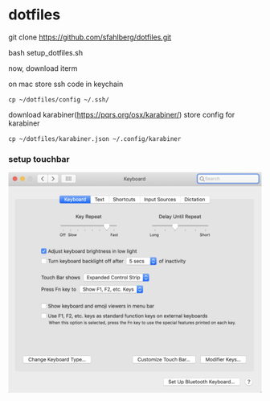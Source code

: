 # dotfiles

git clone https://github.com/sfahlberg/dotfiles.git

bash setup_dotfiles.sh

now, download iterm

on mac store ssh code in keychain
```
cp ~/dotfiles/config ~/.ssh/
```

download karabiner(https://pqrs.org/osx/karabiner/)
store config for karabiner
```
cp ~/dotfiles/karabiner.json ~/.config/karabiner
```

### setup touchbar

![touchbar](images/touchbar.png)
